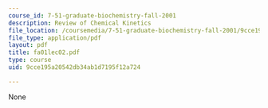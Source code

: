 ```yaml
---
course_id: 7-51-graduate-biochemistry-fall-2001
description: Review of Chemical Kinetics
file_location: /coursemedia/7-51-graduate-biochemistry-fall-2001/9cce195a20542db34ab1d7195f12a724_fa01lec02.pdf
file_type: application/pdf
layout: pdf
title: fa01lec02.pdf
type: course
uid: 9cce195a20542db34ab1d7195f12a724

---
```

None